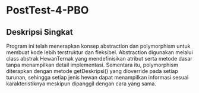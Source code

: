 # PostTest-4-PBO

## Deskripsi Singkat

Program ini telah menerapkan konsep abstraction dan polymorphism untuk membuat kode lebih terstruktur dan fleksibel. Abstraction digunakan melalui class abstrak HewanTernak yang mendefinisikan atribut serta metode dasar tanpa menampilkan detail implementasi. Sementara itu, polymorphism diterapkan dengan metode getDeskripsi() yang dioverride pada setiap turunan, sehingga setiap jenis hewan dapat menampilkan informasi sesuai karakteristiknya meskipun dipanggil dengan cara yang sama.

